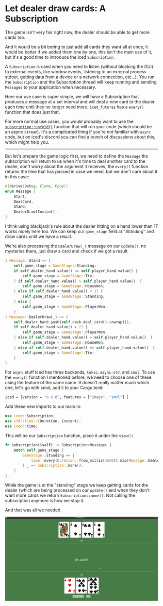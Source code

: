 # Let dealer draw cards: A Subscription

The game isn't very fair right now, the dealer should be able to get more cards too.

And it would be a bit boring to just add all cards they want all at once, it would be better if we added them one by one, this isn't the main use of it, but it's a good time to introduce the iced `Subscription`.

A `Subscription` is used when you need to listen (without blocking the GUI) to external events, like window events, listening to an external process stdout, getting data from a device or a network connection, etc...). You run the `Subscription` and the Subscription thread will keep running and sending `Messages` to your application when necessary.

Here our use case is super simple, we will have a Subscription that produces a message at a set interval and will deal a new card to the dealer each time until they no longer need more. `iced_futures` has a [`every()`](https://docs.rs/iced_futures/latest/iced_futures/backend/native/smol/time/fn.every.html) function that does just that.

For more normal use cases, you would probably want to use the [`subscription::unfold()`](https://docs.iced.rs/iced/subscription/fn.unfold.html) function that will run your code (which should be an async `Stream`). It's a complicated thing if you're not familiar with `async` code, but on iced's discord you can find a bunch of discussions about this, which might help you.

-----------
But let's prepare the game logic first, we need to define the `Message` the subscription will return to us when it's time to deal another card to the dealer, don't worry about the argument it receives, the `every()` function returns the time that has passed in case we need, but we don't care about it in this case:

```rust
#[derive(Debug, Clone, Copy)]
enum Message {
    Start,
    DealCard,
    Stand,
    DealerDraw(Instant),
}
```

I think using blackjack's rule about the dealer hitting on a hand lower than 17 works nicely here too. We can keep our `game_stage` field at "*Standing*" and draw cards until we have a result.

We're also processing the `DealerDraw(_)` message on our `update()`, no mysteries there, just draw a card and check if we got a result.

```rust
} Message::Stand => {
    self.game_stage = GameStage::Standing;
    if self.dealer_hand.value() == self.player_hand.value() {
        self.game_stage = GameStage::Tie;
    } if self.dealer_hand.value() > self.player_hand.value()  {
        self.game_stage = GameStage::HouseWon;
    } else if self.dealer_hand.value() < 17 {
        self.game_stage = GameStage::Standing;
    } else {
        self.game_stage = GameStage::PlayerWon;
    }
} Message::DealerDraw(_) => {
    self.dealer_hand.push(self.deck.deal_card().unwrap());
    if self.dealer_hand.value() > 21 {
        self.game_stage = GameStage::PlayerWon;
    } else if self.dealer_hand.value() > self.player_hand.value()  {
        self.game_stage = GameStage::HouseWon;
    } else if self.dealer_hand.value() == self.player_hand.value()  {
        self.game_stage = GameStage::Tie;
    }
}

```

For `async` stuff Iced has three backends, `tokio`, `async-std`, and `smol`. To use the `every()` function I mentioned before, we need to choose one of these using the feature of the same name. It doesn't really matter much which one, let's go wtih smol, add it to your Cargo.toml:

```sh
iced = {version = "0.8.0", features = ["image", "smol"] }
```

Add these new imports to our main.rs:

```rust
use iced::Subscription;
use std::time::{Duration, Instant};
use iced::time;
```

This will be our `Subscription` function, place it under the `view()`:

```rust
fn subscription(&self) -> Subscription<Message> {
    match self.game_stage {
        GameStage::Standing => {
            time::every(Duration::from_millis(1000)).map(Message::DealerDraw)
        } _ => Subscription::none(),
    }
}
```

While the game is at the "standing" stage we keep getting cards for the dealer (which are being processed on our `update()` and when they don't want more cards we return `Subscription::none()`. Not calling the subscription anymore is how we stop it.

And that was all we needed.

![screenshot of the current gui](./img/16subscription.jpg)
